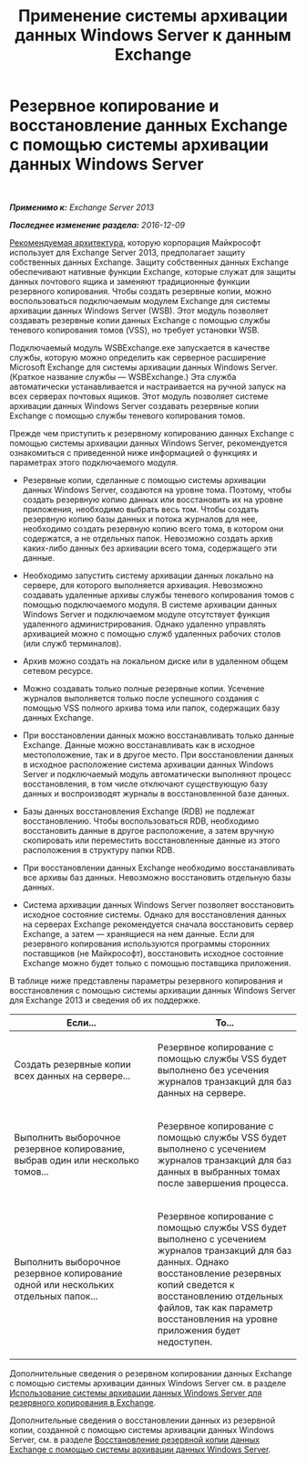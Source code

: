 ﻿---
title: 'Применение системы архивации данных Windows Server к данным Exchange'
TOCTitle: Резервное копирование и восстановление данных Exchange с помощью системы архивации данных Windows Server
ms:assetid: 0fac891a-5713-42b6-afd5-c91b2b88f966
ms:mtpsurl: https://technet.microsoft.com/ru-ru/library/Dd876851(v=EXCHG.150)
ms:contentKeyID: 50487490
ms.date: 04/30/2018
mtps_version: v=EXCHG.150
ms.translationtype: HT
---

# Резервное копирование и восстановление данных Exchange с помощью системы архивации данных Windows Server

 

_**Применимо к:** Exchange Server 2013_

_**Последнее изменение раздела:** 2016-12-09_

[Рекомендуемая архитектура](https://blogs.technet.com/b/exchange/archive/2014/04/21/the-preferred-architecture.aspx), которую корпорация Майкрософт использует для Exchange Server 2013, предполагает защиту собственных данных Exchange. Защиту собственных данных Exchange обеспечивают нативные функции Exchange, которые служат для защиты данных почтового ящика и заменяют традиционные функции резервного копирования. Чтобы создать резервные копии, можно воспользоваться подключаемым модулем Exchange для системы архивации данных Windows Server (WSB). Этот модуль позволяет создавать резервные копии данных Exchange с помощью службы теневого копирования томов (VSS), но требует установки WSB.

Подключаемый модуль WSBExchange.exe запускается в качестве службы, которую можно определить как серверное расширение Microsoft Exchange для системы архивации данных Windows Server. (Краткое название службы — WSBExchange.) Эта служба автоматически устанавливается и настраивается на ручной запуск на всех серверах почтовых ящиков. Этот модуль позволяет системе архивации данных Windows Server создавать резервные копии Exchange с помощью службы теневого копирования томов.

Прежде чем приступить к резервному копированию данных Exchange с помощью системы архивации данных Windows Server, рекомендуется ознакомиться с приведенной ниже информацией о функциях и параметрах этого подключаемого модуля.

  - Резервные копии, сделанные с помощью системы архивации данных Windows Server, создаются на уровне тома. Поэтому, чтобы создать резервную копию данных или восстановить их на уровне приложения, необходимо выбрать весь том. Чтобы создать резервную копию базы данных и потока журналов для нее, необходимо создать резервную копию всего тома, в котором они содержатся, а не отдельных папок. Невозможно создать архив каких-либо данных без архивации всего тома, содержащего эти данные.

  - Необходимо запустить систему архивации данных локально на сервере, для которого выполняется архивация. Невозможно создавать удаленные архивы службы теневого копирования томов с помощью подключаемого модуля. В системе архивации данных Windows Server и подключаемом модуле отсутствует функция удаленного администрирования. Однако удаленно управлять архивацией можно с помощью служб удаленных рабочих столов (или служб терминалов).

  - Архив можно создать на локальном диске или в удаленном общем сетевом ресурсе.

  - Можно создавать только полные резервные копии. Усечение журналов выполняется только после успешного создания с помощью VSS полного архива тома или папок, содержащих базу данных Exchange.

  - При восстановлении данных можно восстанавливать только данные Exchange. Данные можно восстанавливать как в исходное местоположение, так и в другое место. При восстановлении данных в исходное расположение система архивации данных Windows Server и подключаемый модуль автоматически выполняют процесс восстановления, в том числе отключают существующую базу данных и воспроизводят журналы в восстановленной базе данных.

  - Базы данных восстановления Exchange (RDB) не подлежат восстановлению. Чтобы воспользоваться RDB, необходимо восстановить данные в другое расположение, а затем вручную скопировать или переместить восстановленные данные из этого расположения в структуру папки RDB.

  - При восстановлении данных Exchange необходимо восстанавливать все архивы баз данных. Невозможно восстановить отдельную базы данных.

  - Система архивации данных Windows Server позволяет восстановить исходное состояние системы. Однако для восстановления данных на серверах Exchange рекомендуется сначала восстановить сервер Exchange, а затем — хранящиеся на нем данные. Если для резервного копирования используются программы сторонних поставщиков (не Майкрософт), восстановить исходное состояние Exchange можно будет только с помощью поставщика приложения.

В таблице ниже представлены параметры резервного копирования и восстановления с помощью системы архивации данных Windows Server для Exchange 2013 и сведения об их поддержке.


<table>
<colgroup>
<col style="width: 50%" />
<col style="width: 50%" />
</colgroup>
<thead>
<tr class="header">
<th>Если...</th>
<th>То...</th>
</tr>
</thead>
<tbody>
<tr class="odd">
<td><p>Создать резервные копии всех данных на сервере...</p></td>
<td><p>Резервное копирование с помощью службы VSS будет выполнено без усечения журналов транзакций для баз данных на сервере.</p></td>
</tr>
<tr class="even">
<td><p>Выполнить выборочное резервное копирование, выбрав один или несколько томов...</p></td>
<td><p>Резервное копирование с помощью службы VSS будет выполнено с усечением журналов транзакций для баз данных в выбранных томах после завершения процесса.</p></td>
</tr>
<tr class="odd">
<td><p>Выполнить выборочное резервное копирование одной или нескольких отдельных папок...</p></td>
<td><p>Резервное копирование с помощью службы VSS будет выполнено с усечением журналов транзакций для баз данных. Однако восстановление резервных копий сведется к восстановлению отдельных файлов, так как параметр восстановления на уровне приложения будет недоступен.</p></td>
</tr>
</tbody>
</table>


Дополнительные сведения о резервном копировании данных Exchange с помощью системы архивации данных Windows Server см. в разделе [Использование системы архивации данных Windows Server для резервного копирования в Exchange](use-windows-server-backup-to-back-up-exchange-exchange-2013-help.md).

Дополнительные сведения о восстановлении данных из резервной копии, созданной с помощью системы архивации данных Windows Server, см. в разделе [Восстановление резервной копии данных Exchange с помощью системы архивации данных Windows Server](use-windows-server-backup-to-restore-a-backup-of-exchange-exchange-2013-help.md).


